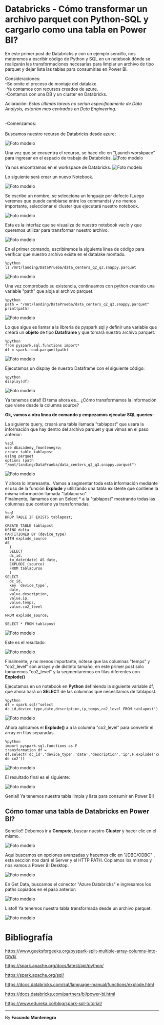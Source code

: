 # Databricks - Cómo transformar un archivo parquet con Python-SQL y cargarlo como una tabla en Power BI? 


En este primer post de Databricks y con un ejemplo sencillo, nos meteremos a escribir código de Python y SQL en un notebook dónde se realizarán las transformaciones necesarias para limpiar un archivo de tipo parquet y dejar lista las tablas para consumirlas en Power BI.

Consideraciones:<br />
-Se omite el proceso de montaje del datalake. <br />
-Ya contamos con recursos creados de azure.<br />
-Contamos con una DB y un cluster en Databricks.
<br /> 

Aclaración: *Estas últimas tareas no serían especificamente de Data Analysis, estarían mas centradas en Data Engineering.*<br />

<br />
-Comenzamos: <br />
<br />
Buscamos nuestro recurso de Databricks desde azure:

![Foto modelo](captura1.PNG)

Una vez que se encuentra el recurso, se hace clic en "Launch worskpace" para ingresar en el espacio de trabajo de Databricks.
![Foto modelo](captura2.PNG)

Ya nos encontramos en el workspace de Databricks.
![Foto modelo](captura3.PNG)

Lo siguiente será crear un nuevo Notebook.

![Foto modelo](captura4.PNG)

Se escribe un nombre, se selecciona un lenguaje por defecto (Luego veremos que puede cambiarse entre los commands) y no menos importante, seleccionar el cluster que ejecutará nuestro notebook.


![Foto modelo](captura5.PNG)

Esta es la interfaz que se visualiza de nuestro notebook vacío y que queremos utilizar para transformar nuestro archivo.


![Foto modelo](captura6.PNG)

En el primer comando, escribiremos la siguiente línea de código para verificar que nuestro archivo existe en el datalake montado.
~~~
%python
ls /mnt/landing/DataPrueba/data_centers_q2_q3.snappy.parquet
~~~

![Foto modelo](captura29.PNG)

Una vez comprobado su existencia, continuamos con python creando una variable "path" que aloja al archivo parquet.

~~~
%python
path = "/mnt/landing/DataPrueba/data_centers_q2_q3.snappy.parquet"
print(path)
~~~

![Foto modelo](captura11.PNG)

Lo que sigue es llamar a la libreria de pyspark sql y definir una variable que creará un **objeto** de tipo **Dataframe** y que tomará nuestro archivo parquet.

~~~
%python
from pyspark.sql.functions import*
df = spark.read.parquet(path)
~~~

![Foto modelo](captura12.PNG)


Ejecutamos un display de nuestro Dataframe con el siguiente código:
~~~
%python
display(df)
~~~

![Foto modelo](captura16.PNG)

Ya tenemos data!! El tema ahora es... ¿Cómo transformamos la información que viene desde la columna source?

**Ok, vamos a otra línea de comando y empezamos ejecutar SQL queries:**

La siguiente query, creará una tabla llamada "tablapost" que usara la información que hay dentro del archivo parquet y que vimos en el paso anterior:

~~~
%sql
use dbacademy_fmontenegro;
create table tablapost
using parquet
options (path "/mnt/landing/DataPrueba/data_centers_q2_q3.snappy.parquet")
~~~

![Foto modelo](captura17.PNG)

Y ahora lo interesante.. Vamos a segmentar toda esta información mediante el uso de la función **Explode** y utilizando una tabla existente que contiene la misma información llamada "tablacurso". <br />
Finalmente, llamamos con un Select * a la "tablapost" mostrando todas las columnas que contiene ya transformadas.

~~~
%sql
DROP TABLE IF EXISTS tablapost;

CREATE TABLE tablapost 
USING delta
PARTITIONED BY (device_type)
WITH explode_source
AS
  (
  SELECT 
  dc_id,
  to_date(date) AS date,
  EXPLODE (source)
  FROM tablacurso
  )
SELECT 
  dc_id,
  key `device_type`, 
  date,
  value.description,
  value.ip,
  value.temps,
  value.co2_level
  
FROM explode_source;

SELECT * FROM tablapost
~~~


![Foto modelo](captura18.PNG)

Este es el resultado: 

![Foto modelo](captura19.PNG)

Finalmente, y no menos importante, nótese que las columnas "temps" y "co2_level" son arrays y de distinto tamaño, en este primer post sólo tomaremos "co2_level" y la segmentaremos en filas diferentes con **Explode()**

Ejecutamos en un notebook en **Python** definiendo la siguiente variable df, que ahora hará un **SELECT** de las columnas que necesitamos de tablapost.
~~~
%python
df = spark.sql("select dc_id,device_type,date,description,ip,temps,co2_level FROM tablapost")

~~~
![Foto modelo](captura20.PNG)

Ahora aplicamos el **Explode()** a a la columna "co2_level" para convertir el array en filas separadas.

~~~
%python
import pyspark.sql.functions as F
transformation_df = df.select('dc_id','device_type','date','description','ip',F.explode('co2_level').alias('niveles de co2'))
~~~

![Foto modelo](captura27.PNG)

El resultado final es el siguiente:

![Foto modelo](captura28.PNG)

Genial! Ya tenemos nuestra tabla limpia y lista para consumir en Power BI!

<h2>Cómo tomar una tabla de Databricks en Power BI?</h2>

Sencillo!! Debemos ir a **Compute**, buscar nuestro **Cluster** y hacer clic en el mismo.

![Foto modelo](captura23.PNG)

Aquí buscamos en opciones avanzadas y hacemos clic en "JDBC/ODBC" , esta sección nos dará el Server y el HTTP PATH. Copiamos los mismos y nos vamos a Power BI Desktop.

![Foto modelo](captura24.PNG)

En Get Data, buscamos el conector "Azure Databricks" e ingresamos los paths copiados en el paso anterior:

![Foto modelo](captura25.PNG)

Listo!! Ya tenemos nuestra tabla transformada desde un archivo parquet.

![Foto modelo](captura26.PNG)



# Bibliografía

https://www.geeksforgeeks.org/pyspark-split-multiple-array-columns-into-rows/


https://spark.apache.org/docs/latest/api/python/

https://spark.apache.org/sql/

https://docs.databricks.com/sql/language-manual/functions/explode.html


https://docs.databricks.com/partners/bi/power-bi.html

https://www.edureka.co/blog/spark-sql-tutorial/

---


By **Facundo Montenegro**

